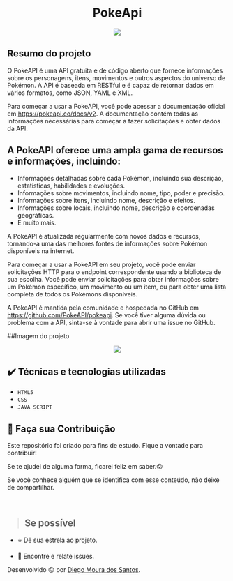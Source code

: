 <h1 align="center"> PokeApi</h1>

<p align="center">
  <img src="http://img.shields.io/static/v1?label=STATUS&message=%20FINALIZADO&color=critical&style=for-the-badge"/>
</p>

## Resumo do projeto
O PokeAPI é uma API gratuita e de código aberto que fornece informações sobre os personagens, itens, movimentos e outros aspectos do universo de Pokémon. A API é baseada em RESTful e é capaz de retornar dados em vários formatos, como JSON, YAML e XML.

Para começar a usar a PokeAPI, você pode acessar a documentação oficial em https://pokeapi.co/docs/v2. A documentação contém todas as informações necessárias para começar a fazer solicitações e obter dados da API.

## A PokeAPI oferece uma ampla gama de recursos e informações, incluindo:

- Informações detalhadas sobre cada Pokémon, incluindo sua descrição, estatísticas, habilidades e evoluções.
- Informações sobre movimentos, incluindo nome, tipo, poder e precisão.
- Informações sobre itens, incluindo nome, descrição e efeitos.
- Informações sobre locais, incluindo nome, descrição e coordenadas geográficas.
- E muito mais.

A PokeAPI é atualizada regularmente com novos dados e recursos, tornando-a uma das melhores fontes de informações sobre Pokémon disponíveis na internet.

Para começar a usar a PokeAPI em seu projeto, você pode enviar solicitações HTTP para o endpoint correspondente usando a biblioteca de sua escolha. Você pode enviar solicitações para obter informações sobre um Pokémon específico, um movimento ou um item, ou para obter uma lista completa de todos os Pokémons disponíveis.

A PokeAPI é mantida pela comunidade e hospedada no GitHub em https://github.com/PokeAPI/pokeapi. Se você tiver alguma dúvida ou problema com a API, sinta-se à vontade para abrir uma issue no GitHub.

##Imagem do projeto

<div align="center">
<img src="https://user-images.githubusercontent.com/107559912/228342172-a6c2e1f9-d020-4ca5-9227-2b46ebc22162.jpeg"/>
</div>

## ✔️ Técnicas e tecnologias utilizadas

- ``HTML5``
- ``CSS``
- ``JAVA SCRIPT``

## 🤝 Faça sua Contribuição
<p>
Este repositório foi criado para fins de estudo. Fique a vontade para contribuir!

Se te ajudei de alguma forma, ficarei feliz em saber.😜

Se você conhece alguém que se identifica com esse conteúdo, não deixe de compartilhar.

</p></br>

> ## Se possível

<p>

- ⭐️ Dê sua estrela ao projeto.

- 🐛 Encontre e relate issues.
</p>

Desenvolvido 😜 por [Diego Moura dos Santos](https://www.linkedin.com/in/diegomouradossantos/).
